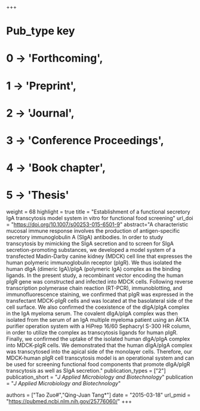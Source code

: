 +++
# Pub_type key
# 0 -> 'Forthcoming',
# 1 -> 'Preprint',
# 2 -> 'Journal',
# 3 -> 'Conference Proceedings',
# 4 -> 'Book chapter',
# 5 -> 'Thesis'

weight = 68
highlight = true
title = "Establishment of a functional secretory IgA transcytosis model system in vitro for functional food screening"
url_doi = "https://doi.org/10.1007/s00253-015-6501-9"
abstract="A characteristic mucosal immune response involves the production of antigen-specific secretory immunoglobulin A (SIgA) antibodies. In order to study transcytosis by mimicking the SIgA secretion and to screen for SIgA secretion-promoting substances, we developed a model system of a transfected Madin-Darby canine kidney (MDCK) cell line that expresses the human polymeric immunoglobulin receptor (pIgR). We thus isolated the human dIgA (dimeric IgA)/pIgA (polymeric IgA) complex as the binding ligands. In the present study, a recombinant vector encoding the human pIgR gene was constructed and infected into MDCK cells. Following reverse transcription polymerase chain reaction (RT-PCR), immunoblotting, and immunofluorescence staining, we confirmed that pIgR was expressed in the transfectant MDCK-pIgR cells and was located at the basolateral side of the cell surface. We also confirmed the coexistence of the dIgA/pIgA complex in the IgA myeloma serum. The covalent dIgA/pIgA complex was then isolated from the serum of an IgA multiple myeloma patient using an ÄKTA purifier operation system with a HiPrep 16/60 Sephacryl S-300 HR column, in order to utilize the complex as transcytosis ligands for human pIgR. Finally, we confirmed the uptake of the isolated human dIgA/pIgA complex into MDCK-pIgR cells. We demonstrated that the human dIgA/pIgA complex was transcytosed into the apical side of the monolayer cells. Therefore, our MDCK-human pIgR cell transcytosis model is an operational system and can be used for screening functional food components that promote dIgA/pIgR transcytosis as well as SIgA secretion."
publication_types = ["2"]
publication_short = "*J Applied Microbiology and Biotechnology*"
publication = "*J Applied Microbiology and Biotechnology*"

authors = ["Tao Zuo#","Qing-Juan Tang*"]
date = "2015-03-18"
url_pmid = "https://pubmed.ncbi.nlm.nih.gov/25776060/"
+++
